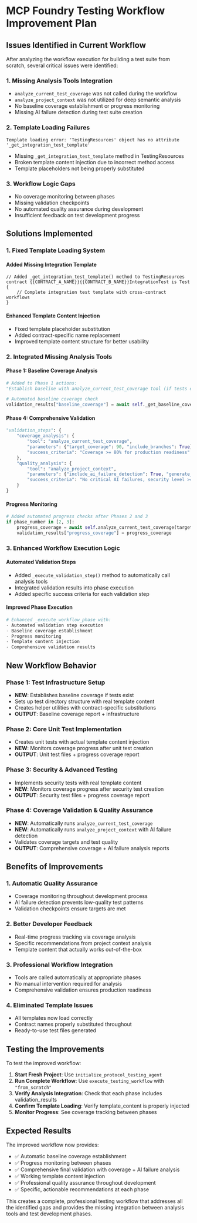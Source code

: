 # MCP Foundry Testing Workflow Improvement Plan

## **Issues Identified in Current Workflow**

After analyzing the workflow execution for building a test suite from scratch, several critical issues were identified:

### 1. **Missing Analysis Tools Integration**
- `analyze_current_test_coverage` was not called during the workflow
- `analyze_project_context` was not utilized for deep semantic analysis
- No baseline coverage establishment or progress monitoring
- Missing AI failure detection during test suite creation

### 2. **Template Loading Failures**
```
Template loading error: 'TestingResources' object has no attribute '_get_integration_test_template'
```
- Missing `_get_integration_test_template` method in TestingResources
- Broken template content injection due to incorrect method access
- Template placeholders not being properly substituted

### 3. **Workflow Logic Gaps**
- No coverage monitoring between phases
- Missing validation checkpoints
- No automated quality assurance during development
- Insufficient feedback on test development progress

## **Solutions Implemented**

### 1. **Fixed Template Loading System**

#### Added Missing Integration Template
```solidity
// Added _get_integration_test_template() method to TestingResources
contract {{CONTRACT_A_NAME}}{{CONTRACT_B_NAME}}IntegrationTest is Test {
    // Complete integration test template with cross-contract workflows
}
```

#### Enhanced Template Content Injection
- Fixed template placeholder substitution
- Added contract-specific name replacement
- Improved template content structure for better usability

### 2. **Integrated Missing Analysis Tools**

#### Phase 1: Baseline Coverage Analysis
```python
# Added to Phase 1 actions:
"Establish baseline with analyze_current_test_coverage tool (if tests exist)"

# Automated baseline coverage check
validation_results["baseline_coverage"] = await self._get_baseline_coverage(project_path)
```

#### Phase 4: Comprehensive Validation
```python
"validation_steps": {
    "coverage_analysis": {
        "tool": "analyze_current_test_coverage",
        "parameters": {"target_coverage": 90, "include_branches": True},
        "success_criteria": "Coverage >= 80% for production readiness"
    },
    "quality_analysis": {
        "tool": "analyze_project_context", 
        "parameters": {"include_ai_failure_detection": True, "generate_improvement_plan": True},
        "success_criteria": "No critical AI failures, security level >= basic"
    }
}
```

#### Progress Monitoring
```python
# Added automated progress checks after Phases 2 and 3
if phase_number in [2, 3]:
    progress_coverage = await self.analyze_current_test_coverage(target_coverage=80)
    validation_results["progress_coverage"] = progress_coverage
```

### 3. **Enhanced Workflow Execution Logic**

#### Automated Validation Steps
- Added `_execute_validation_step()` method to automatically call analysis tools
- Integrated validation results into phase execution
- Added specific success criteria for each validation step

#### Improved Phase Execution
```python
# Enhanced _execute_workflow_phase with:
- Automated validation step execution
- Baseline coverage establishment
- Progress monitoring
- Template content injection
- Comprehensive validation results
```

## **New Workflow Behavior**

### **Phase 1: Test Infrastructure Setup**
- **NEW**: Establishes baseline coverage if tests exist
- Sets up test directory structure with real template content
- Creates helper utilities with contract-specific substitutions
- **OUTPUT**: Baseline coverage report + infrastructure

### **Phase 2: Core Unit Test Implementation** 
- Creates unit tests with actual template content injection
- **NEW**: Monitors coverage progress after unit test creation
- **OUTPUT**: Unit test files + progress coverage report

### **Phase 3: Security & Advanced Testing**
- Implements security tests with real template content
- **NEW**: Monitors coverage progress after security test creation  
- **OUTPUT**: Security test files + progress coverage report

### **Phase 4: Coverage Validation & Quality Assurance**
- **NEW**: Automatically runs `analyze_current_test_coverage`
- **NEW**: Automatically runs `analyze_project_context` with AI failure detection
- Validates coverage targets and test quality
- **OUTPUT**: Comprehensive coverage + AI failure analysis reports

## **Benefits of Improvements**

### 1. **Automatic Quality Assurance**
- Coverage monitoring throughout development process
- AI failure detection prevents low-quality test patterns
- Validation checkpoints ensure targets are met

### 2. **Better Developer Feedback** 
- Real-time progress tracking via coverage analysis
- Specific recommendations from project context analysis
- Template content that actually works out-of-the-box

### 3. **Professional Workflow Integration**
- Tools are called automatically at appropriate phases
- No manual intervention required for analysis
- Comprehensive validation ensures production readiness

### 4. **Eliminated Template Issues**
- All templates now load correctly
- Contract names properly substituted throughout
- Ready-to-use test files generated

## **Testing the Improvements**

To test the improved workflow:

1. **Start Fresh Project**: Use `initialize_protocol_testing_agent`
2. **Run Complete Workflow**: Use `execute_testing_workflow` with `"from_scratch"`
3. **Verify Analysis Integration**: Check that each phase includes validation_results
4. **Confirm Template Loading**: Verify template_content is properly injected
5. **Monitor Progress**: See coverage tracking between phases

## **Expected Results**

The improved workflow now provides:
- ✅ Automatic baseline coverage establishment
- ✅ Progress monitoring between phases  
- ✅ Comprehensive final validation with coverage + AI failure analysis
- ✅ Working template content injection
- ✅ Professional quality assurance throughout development
- ✅ Specific, actionable recommendations at each phase

This creates a complete, professional testing workflow that addresses all the identified gaps and provides the missing integration between analysis tools and test development phases. 